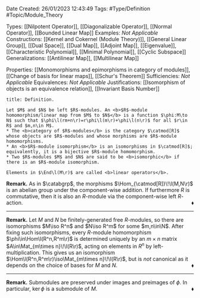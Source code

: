 <div class="topSpace"></div>

Date Created: 26/01/2023 12:43:49
Tags: #Type/Definition #Topic/Module_Theory

Types: [[Nilpotent Operator]], [[Diagonalizable Operator]], [[Normal Operator]], [[Bounded Linear Map]]
Examples: <i>Not Applicable</i>
Constructions: [[Kernel and Cokernel (Module Theory)]], [[General Linear Group]], [[Dual Space]], [[Dual Map]], [[Adjoint Map]], [[Eigenvalue]], [[Characteristic Polynomial]], [[Minimal Polynomial]], [[Cyclic Subspace]]
Generalizations: [[Antilinear Map]], [[Multilinear Map]]

Properties: [[Monomorphisms and epimorphisms in category of modules]], [[Change of basis for linear maps]], [[Schur's Theorem]]
Sufficiencies: <i>Not Applicable</i>
Equivalences: <i>Not Applicable</i>
Justifications: [[Isomorphism of objects is an equivalence relation]], [[Invariant Basis Number]]

``` ad-Definition
title: Definition.

Let $M$ and $N$ be left $R$-modules. An <b>$R$-module homomorphism/linear map from $M$ to $N$</b> is a function $\phi:M\to N$ such that $\phi\l(rm+n\r)=r\phi\l(m\r)+\phi\l(n\r)$ for all $r\in R$ and $m,n\in M$.
* The <b>category of $R$-modules</b> is the category $\catmod[R]$ whose objects are $R$-modules and whose morphisms are $R$-module homomorphisms.
* An <b>$R$-module isomorphism</b> is an isomorphisms in $\catmod[R]$; equivalently, it is a bijective $R$-module homomorphism.
* Two $R$-modules $M$ and $N$ are said to be <b>isomorphic</b> if there is an $R$-module isomorphism.

Elements in $\End\l(M\r)$ are called <b>linear operators</b>.

```

<b>Remark.</b> As in $\catabgrp$, the morphisms $\Hom_{\catmod[R]}\!\l(M,N\r)$ is an abelian group under the component-wise addition. If furthermore $R$ is commutative, then it is also an $R$-module via the component-wise left $R$-action.<span style="float:right;">$\blacklozenge$</span>

---

<b>Remark.</b> Let $M$ and $N$ be finitely-generated free $R$-modules, so there are isomorphisms $M\iso R^n$ and $N\iso R^m$ for some $m,n\in\N$. After fixing such isomorphisms, every $R$-module homomorphism $\phi\in\Hom\l(R^n,R^m\r)$ is determined uniquely by an $m\times n$ matrix $A\in\Mat_{m\times n}\!\l(R\r)$, acting on elements in $R^n$ by left-multiplication. This gives us an isomorphism $\Hom\l(R^n,R^m\r)\iso\Mat_{m\times n}\!\l(R\r)$, but is <i>not</i> canonical as it depends on the choice of bases for $M$ and $N$.<span style="float:right;">$\blacklozenge$</span>

---

<b>Remark.</b> Submodules are preserved under images and preimages of $\phi$. In particular, $\ker\phi$ is a submodule of $M$.<span style="float:right;">$\blacklozenge$</span>
